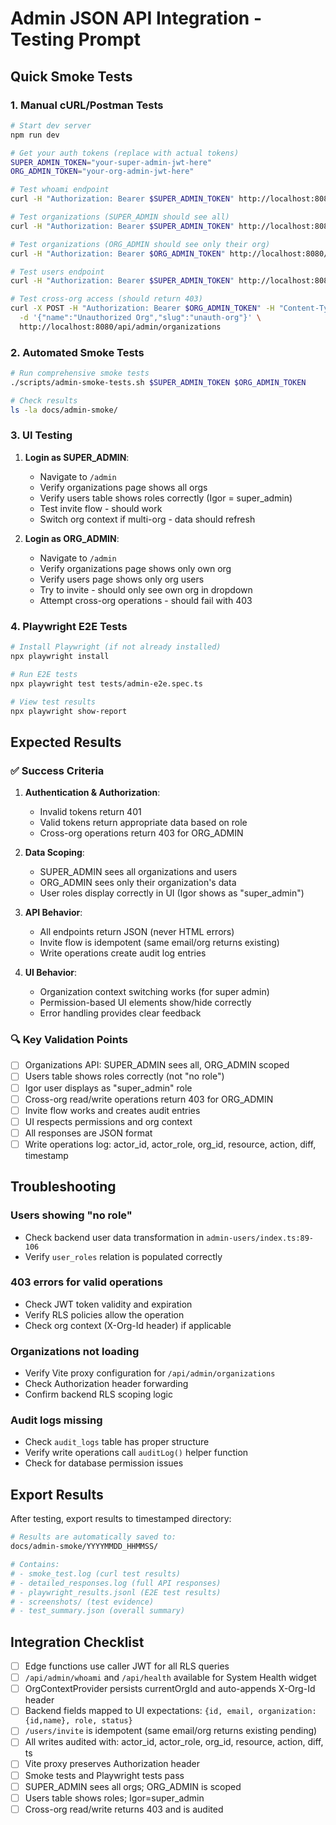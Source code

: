 # Admin JSON API Integration - Testing Prompt

## Quick Smoke Tests

### 1. Manual cURL/Postman Tests

```bash
# Start dev server
npm run dev

# Get your auth tokens (replace with actual tokens)
SUPER_ADMIN_TOKEN="your-super-admin-jwt-here"
ORG_ADMIN_TOKEN="your-org-admin-jwt-here"

# Test whoami endpoint
curl -H "Authorization: Bearer $SUPER_ADMIN_TOKEN" http://localhost:8080/api/whoami

# Test organizations (SUPER_ADMIN should see all)
curl -H "Authorization: Bearer $SUPER_ADMIN_TOKEN" http://localhost:8080/api/admin/organizations

# Test organizations (ORG_ADMIN should see only their org)
curl -H "Authorization: Bearer $ORG_ADMIN_TOKEN" http://localhost:8080/api/admin/organizations

# Test users endpoint
curl -H "Authorization: Bearer $SUPER_ADMIN_TOKEN" http://localhost:8080/api/admin/users

# Test cross-org access (should return 403)
curl -X POST -H "Authorization: Bearer $ORG_ADMIN_TOKEN" -H "Content-Type: application/json" \
  -d '{"name":"Unauthorized Org","slug":"unauth-org"}' \
  http://localhost:8080/api/admin/organizations
```

### 2. Automated Smoke Tests

```bash
# Run comprehensive smoke tests
./scripts/admin-smoke-tests.sh $SUPER_ADMIN_TOKEN $ORG_ADMIN_TOKEN

# Check results
ls -la docs/admin-smoke/
```

### 3. UI Testing

1. **Login as SUPER_ADMIN**:
   - Navigate to `/admin`
   - Verify organizations page shows all orgs
   - Verify users table shows roles correctly (Igor = super_admin)
   - Test invite flow - should work
   - Switch org context if multi-org - data should refresh

2. **Login as ORG_ADMIN**:
   - Navigate to `/admin` 
   - Verify organizations page shows only own org
   - Verify users page shows only org users
   - Try to invite - should only see own org in dropdown
   - Attempt cross-org operations - should fail with 403

### 4. Playwright E2E Tests

```bash
# Install Playwright (if not already installed)
npx playwright install

# Run E2E tests
npx playwright test tests/admin-e2e.spec.ts

# View test results
npx playwright show-report
```

## Expected Results

### ✅ Success Criteria

1. **Authentication & Authorization**:
   - Invalid tokens return 401
   - Valid tokens return appropriate data based on role
   - Cross-org operations return 403 for ORG_ADMIN

2. **Data Scoping**:
   - SUPER_ADMIN sees all organizations and users
   - ORG_ADMIN sees only their organization's data
   - User roles display correctly in UI (Igor shows as "super_admin")

3. **API Behavior**:
   - All endpoints return JSON (never HTML errors)
   - Invite flow is idempotent (same email/org returns existing)
   - Write operations create audit log entries

4. **UI Behavior**:
   - Organization context switching works (for super admin)
   - Permission-based UI elements show/hide correctly
   - Error handling provides clear feedback

### 🔍 Key Validation Points

- [ ] Organizations API: SUPER_ADMIN sees all, ORG_ADMIN scoped
- [ ] Users table shows roles correctly (not "no role")  
- [ ] Igor user displays as "super_admin" role
- [ ] Cross-org read/write operations return 403 for ORG_ADMIN
- [ ] Invite flow works and creates audit entries
- [ ] UI respects permissions and org context
- [ ] All responses are JSON format
- [ ] Write operations log: actor_id, actor_role, org_id, resource, action, diff, timestamp

## Troubleshooting

### Users showing "no role"
- Check backend user data transformation in `admin-users/index.ts:89-106`
- Verify `user_roles` relation is populated correctly

### 403 errors for valid operations  
- Check JWT token validity and expiration
- Verify RLS policies allow the operation
- Check org context (X-Org-Id header) if applicable

### Organizations not loading
- Verify Vite proxy configuration for `/api/admin/organizations`
- Check Authorization header forwarding
- Confirm backend RLS scoping logic

### Audit logs missing
- Check `audit_logs` table has proper structure
- Verify write operations call `auditLog()` helper function
- Check for database permission issues

## Export Results

After testing, export results to timestamped directory:

```bash
# Results are automatically saved to:
docs/admin-smoke/YYYYMMDD_HHMMSS/

# Contains:
# - smoke_test.log (curl test results)  
# - detailed_responses.log (full API responses)
# - playwright_results.jsonl (E2E test results)
# - screenshots/ (test evidence)
# - test_summary.json (overall summary)
```

## Integration Checklist

- [ ] Edge functions use caller JWT for all RLS queries
- [ ] `/api/admin/whoami` and `/api/health` available for System Health widget
- [ ] OrgContextProvider persists currentOrgId and auto-appends X-Org-Id header  
- [ ] Backend fields mapped to UI expectations: `{id, email, organization:{id,name}, role, status}`
- [ ] `/users/invite` is idempotent (same email/org returns existing pending)
- [ ] All writes audited with: actor_id, actor_role, org_id, resource, action, diff, ts
- [ ] Vite proxy preserves Authorization header
- [ ] Smoke tests and Playwright tests pass
- [ ] SUPER_ADMIN sees all orgs; ORG_ADMIN is scoped
- [ ] Users table shows roles; Igor=super_admin  
- [ ] Cross-org read/write returns 403 and is audited